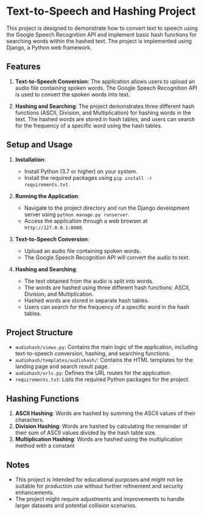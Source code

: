 # Text-to-Speech and Hashing Project

This project is designed to demonstrate how to convert text to speech using the Google Speech Recognition API and implement basic hash functions for searching words within the hashed text. The project is implemented using Django, a Python web framework.

## Features

1. **Text-to-Speech Conversion**: The application allows users to upload an audio file containing spoken words. The Google Speech Recognition API is used to convert the spoken words into text.

2. **Hashing and Searching**: The project demonstrates three different hash functions (ASCII, Division, and Multiplication) for hashing words in the text. The hashed words are stored in hash tables, and users can search for the frequency of a specific word using the hash tables.

## Setup and Usage

1. **Installation**:
   - Install Python (3.7 or higher) on your system.
   - Install the required packages using `pip install -r requirements.txt`.

2. **Running the Application**:
   - Navigate to the project directory and run the Django development server using `python manage.py runserver`.
   - Access the application through a web browser at `http://127.0.0.1:8000`.

3. **Text-to-Speech Conversion**:
   - Upload an audio file containing spoken words.
   - The Google Speech Recognition API will convert the audio to text.
   
4. **Hashing and Searching**:
   - The text obtained from the audio is split into words.
   - The words are hashed using three different hash functions: ASCII, Division, and Multiplication.
   - Hashed words are stored in separate hash tables.
   - Users can search for the frequency of a specific word in the hash tables.

## Project Structure

- `audiohash/views.py`: Contains the main logic of the application, including text-to-speech conversion, hashing, and searching functions.
- `audiohash/templates/audiohash/`: Contains the HTML templates for the landing page and search result page.
- `audiohash/urls.py`: Defines the URL routes for the application.
- `requirements.txt`: Lists the required Python packages for the project.

## Hashing Functions

1. **ASCII Hashing**: Words are hashed by summing the ASCII values of their characters.
2. **Division Hashing**: Words are hashed by calculating the remainder of their sum of ASCII values divided by the hash table size.
3. **Multiplication Hashing**: Words are hashed using the multiplication method with a constant

## Notes

- This project is intended for educational purposes and might not be suitable for production use without further refinement and security enhancements.
- The project might require adjustments and improvements to handle larger datasets and potential collision scenarios.


